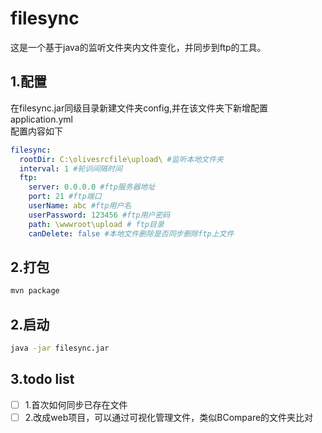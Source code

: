 # filesync
这是一个基于java的监听文件夹内文件变化，并同步到ftp的工具。
## 1.配置
在filesync.jar同级目录新建文件夹config,并在该文件夹下新增配置application.yml     
配置内容如下
```yml
filesync:
  rootDir: C:\olivesrcfile\upload\ #监听本地文件夹
  interval: 1 #轮训间隔时间
  ftp:
    server: 0.0.0.0 #ftp服务器地址
    port: 21 #ftp端口
    userName: abc #ftp用户名
    userPassword: 123456 #ftp用户密码
    path: \wwwroot\upload # ftp目录
    canDelete: false #本地文件删除是否同步删除ftp上文件
```
## 2.打包
```cmd
mvn package
```
## 2.启动
```cmd
java -jar filesync.jar
```
## 3.todo list
-  [ ] 1.首次如何同步已存在文件
-  [ ] 2.改成web项目，可以通过可视化管理文件，类似BCompare的文件夹比对
